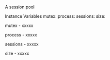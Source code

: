A session pool

Instance Variables
	mutex:		<Object>
	process:		<Object>
	sessions:		<Object>
	size:		<Object>

mutex
	- xxxxx

process
	- xxxxx

sessions
	- xxxxx

size
	- xxxxx
